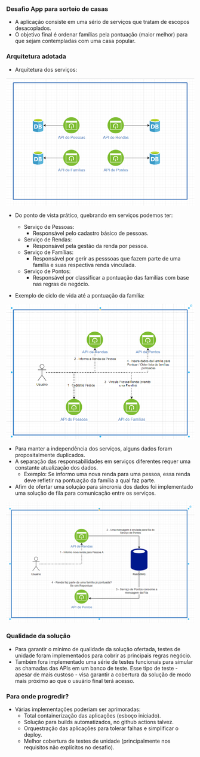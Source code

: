 ### Desafio App para sorteio de casas

* A aplicação consiste em uma sério de serviços que tratam de escopos desacoplados.
* O objetivo final é ordenar famílias pela pontuação (maior melhor) para que sejam contempladas com uma casa popular.

### Arquitetura adotada

* Arquitetura dos serviços:

![Arquitetura 1](./resources/images/01.png "Serviços por escopo")

* Do ponto de vista prático, quebrando em serviços podemos ter: 
  * Serviço de Pessoas:
    * Responsável pelo cadastro básico de pessoas.
  * Serviço de Rendas:
    * Responsável pela gestão da renda por pessoa.
  * Serviço de Famílias:
    * Responsável por gerir as pesssoas que fazem parte de uma família e suas respectiva renda vinculada.
  * Serviço de Pontos:
    * Responsável por classificar a pontuação das famílias com base nas regras de negócio.

* Exemplo de ciclo de vida até a pontuação da família:

![Arquitetura 2](./resources/images/02.png "Exemplo de ciclo de vida")

* Para manter a independência dos serviços, alguns dados foram propositalmente duplicados. 
* A separação das responsabilidades em serviços diferentes requer uma constante atualização dos dados.
  * Exemplo: Se informo uma nova renda para uma pessoa, essa renda deve refletir na pontuação da família a qual faz parte.
* Afim de ofertar uma solução para sincronia dos dados foi implementado uma solução de fila para comunicação entre os serviços.

![Arquitetura 3](./resources/images/03.png "Exemplo de comunicação com a fila")

### Qualidade da solução

* Para garantir o mínimo de qualidade da solução ofertada, testes de unidade foram implementados para cobrir as principais regras negócio.
* Também fora implementado uma série de testes funcionais para simular as chamadas das APIs em um banco de teste. Esse tipo de teste - apesar de mais custoso - visa garantir a cobertura da solução de modo mais próximo ao que o usuário final terá acesso.

### Para onde progredir?

* Várias implementações poderiam ser aprimoradas:
  * Total containerização das aplicações (esboço iniciado).
  * Solução para builds automatizados, no github actions talvez.
  * Orquestração das aplicações para tolerar falhas e simplificar o deploy.
  * Melhor cobertura de testes de unidade (principalmente nos requisitos não explícitos no desafio).

